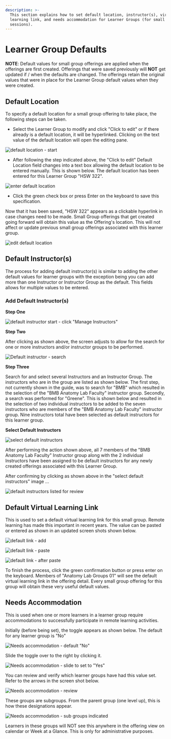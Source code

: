 ```yaml
---
description: >-
  This section explains how to set default location, instructor(s), virtual
  learning link, and needs accommodation for Learner Groups (for small group
  sessions).
---
```


# Learner Group Defaults

**NOTE**: Default values for small group offerings are applied when the offerings are first created. Offerings that were saved previously will **NOT** get updated if / when the defaults are changed. The offerings retain the original values that were in place for the Learner Group default values when they were created.

## Default Location

To specify a default location for a small group offering to take place, the following steps can be taken.

* Select the Learner Group to modify and click "Click to edit" or if there already is a default location, it will be hyperlinked. Clicking on the text value of the default location will open the editing pane.

![default location - start](../images/learner_group_defaults/default_location_start.png)

* After following the step indicated above, the "Click to edit" Default Location field changes into a text box allowing the default location to be entered manually. This is shown below. The default location has been entered for this Learner Group "HSW 322".

![enter default location](../images/learner_group_defaults/enter_default_location.png)

* Click the green check box or press Enter on the keyboard to save this specification.

Now that it has been saved, "HSW 322" appears as a clickable hyperlink in case changes need to be made. Small Group offerings that get created going forward will obtain this value as the Offering's location. This will not affect or update previous small group offerings associated with this learner group.

![edit default location](../images/learner_group_defaults/edit_default_location.png)

## Default Instructor(s)

The process for adding default instructor(s) is similar to adding the other default values for learner groups with the exception being you can add more than one Instructor or Instructor Group as the default. This fields allows for multiple values to be entered.

### Add Default Instructor(s)

**Step One**

![default instructor start - click "Manage Instructors"](../images/learner_group_defaults/default_instructor_start.png)

**Step Two**

After clicking as shown above, the screen adjusts to allow for the search for one or more instructors and/or instructor groups to be performed.

![Default instructor - search](../images/learner_group_defaults/default_instructor_search.png)

**Step Three**

Search for and select several Instructors and an Instructor Group. The instructors who are in the group are listed as shown below. The first step, not currently shown in the guide, was to search for "BMB" which resulted in the selection of the "BMB Anatomy Lab Faculty" instructor group. Secondly, a search was performed for "Greene". This is shown below and resulted in the selection of two individual instructors to be added to the seven instructors who are members of the "BMB Anatomy Lab Faculty" instructor group. Nine instructors total have been selected as default instructors for this learner group. 

**Select Default Instructors**

![select default instructors](../images/learner_group_defaults/select_instructors.png)

After performing the action shown above, all 7 members of the "BMB Anatomy Lab Faculty" Instructor group along with the 2 individual Instructors have been assigned to be default instructors for any newly created offerings associated with this Learner Group.

After confirming by clicking as shown above in the "select default instructors" image ...

![default instructors listed for review](../images/learner_group_defaults/default_instructor_review.png)

## Default Virtual Learning Link

This is used to set a default virtual learning link for this small group. Remote learning has made this important in recent years. The value can be pasted or entered as shown in an updated screen shots shown below.

![default link - add](../images/learner_group_defaults/default_link_add.png)

![default link - paste](../images/learner_group_defaults/default_link_paste.png)

![default link - after paste](../images/learner_group_defaults/default_link_pasted.png)

To finish the process, click the green confirmation button or press enter on the keyboard. Members of "Anatomy Lab Groups 01" will see the default virtual learning link in the offering detail. Every small group offering for this group will obtain these very useful default values.

## Needs Accommodation

This is used when one or more learners in a learner group require accommodations to successfully participate in remote learning activities.

Initially (before being set), the toggle appears as shown below. The default for any learner group is "No"

![Needs accommodation - default "No"](../images/learner_group_defaults/needs_accom_default_no.png)

Slide the toggle over to the right by clicking it.

![Needs accommodation - slide to set to "Yes"](../images/learner_group_defaults/needs_accom_set_to_yes.png)

You can review and verify which learner groups have had this value set. Refer to the arrows in the screen shot below.

![Needs accommodation - review](../images/learner_group_defaults/needs_accom_indicated.png)

These groups are subgroups. From the parent group (one level up), this is how these designations appear.

![Needs accommodation - sub groups indicated](../images/learner_group_defaults/needs_accom_sub_groups.png)

Learners in these groups will NOT see this anywhere in the offering view on calendar or Week at a Glance. This is only for administrative purposes.
